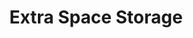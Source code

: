 ---
title: "Extra Space Storage"
url: /henderson/extra-space-storage-south-racetrack-road/
shop: storage rental
---